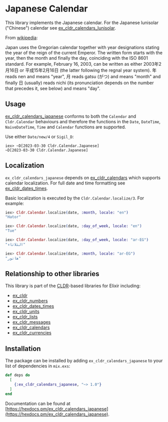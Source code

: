 # Japanese Calendar

This library implements the Japanese calendar. For the Japanese lunisolar ("Chinese") calendar see [ex_cldr_calendars_lunisolar](https://github.com/elixir-cldr/cldr_calendars_lunisolar).

From [wikipedia](https://en.wikipedia.org/wiki/Japanese_calendar):

Japan uses the Gregorian calendar together with year designations stating the year of the reign of the current Emperor. The written form starts with the year, then the month and finally the day, coinciding with the ISO 8601 standard. For example, February 16, 2003, can be written as either 2003年2月16日 or 平成15年2月16日 (the latter following the regnal year system). 年 reads nen and means "year", 月 reads gatsu (がつ) and means "month" and finally 日 (usually) reads nichi (its pronunciation depends on the number that precedes it, see below) and means "day".

## Usage

[ex_cldr_calendars_japanese](https://hex.pm/packages/ex_cldr_calenars_japanese) conforms to both the `Calendar` and `Cldr.Calendar` behaviours and therefore the functions in the `Date`, `DateTime`, `NaiveDateTime`, `Time` and `Calendar` functions are supported.

Use either `Date/new/4` or `Sigil_D`:
```
iex> ~D[2023-03-30 Cldr.Calendar.Japanese]
~D[2023-03-30 Cldr.Calendar.Japanese]
```

## Localization

`ex_cldr_calendars_japanese` depends on [ex_cldr_calendars](https://hex.pm/packages/ex_cldr_calendars) which supports calendar localization. For full date and time formatting see [ex_cldr_dates_times](https://hex.pm/packages/ex_cldr_dates_times).

Basic localization is executed by the `Cldr.Calendar.localize/3`. For example:

```elixir
iex> Cldr.Calendar.localize(date, :month, locale: "en")
"Hator"

iex> Cldr.Calendar.localize(date, :day_of_week, locale: "en")
"Tue"

iex> Cldr.Calendar.localize(date, :day_of_week, locale: "ar-EG")
"الثلاثاء"

iex> Cldr.Calendar.localize(date, :month, locale: "ar-EG")
"هاتور"
```

## Relationship to other libraries

This library is part of the [CLDR](https://cldr.unicode.org)-based libraries for Elixir including:

* [ex_cldr](https://hex.pm/packages/ex_cldr)
* [ex_cldr_numbers](https://hex.pm/packages/ex_cldr_numbers)
* [ex_cldr_dates_times](https://hex.pm/packages/ex_cldr_dates_times)
* [ex_cldr_units](https://hex.pm/packages/ex_cldr_units)
* [ex_cldr_lists](https://hex.pm/packages/ex_cldr_lists)
* [ex_cldr_messages](https://hex.pm/packages/ex_cldr_messages)
* [ex_cldr_calendars](https://hex.pm/packages/ex_cldr_calendars)
* [ex_cldr_currencies](https://hex.pm/packages/ex_cldr_currencies)

## Installation

The package can be installed by adding `ex_cldr_calendars_japanese` to your list of dependencies in `mix.exs`:

```elixir
def deps do
  [
    {:ex_cldr_calendars_japanese, "~> 1.0"}
  ]
end
```
Documentation can be found at [https://hexdocs.pm/ex_cldr_calendars_japanese](https://hexdocs.pm/ex_cldr_calendars_japanese).

